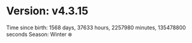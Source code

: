 # Version: v4.3.15
Time since birth: 1568 days, 37633 hours, 2257980 minutes, 135478800 seconds
Season: Winter ❄️
